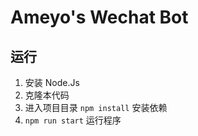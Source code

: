 # Ameyo's Wechat Bot
## 运行
1. 安装 Node.Js
2. 克隆本代码
3. 进入项目目录 `npm install` 安装依赖
4. `npm run start` 运行程序
